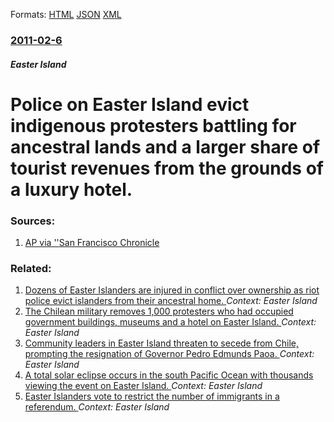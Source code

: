 
Formats: [HTML](/news/2011/02/6/police-on-easter-island-evict-indigenous-protesters-battling-for-ancestral-lands-and-a-larger-share-of-tourist-revenues-from-the-grounds-of.html)  [JSON](/news/2011/02/6/police-on-easter-island-evict-indigenous-protesters-battling-for-ancestral-lands-and-a-larger-share-of-tourist-revenues-from-the-grounds-of.json)  [XML](/news/2011/02/6/police-on-easter-island-evict-indigenous-protesters-battling-for-ancestral-lands-and-a-larger-share-of-tourist-revenues-from-the-grounds-of.xml)  

### [2011-02-6](/news/2011/02/6/index.md)

##### Easter Island
# Police on Easter Island evict indigenous protesters battling for ancestral lands and a larger share of tourist revenues from the grounds of a luxury hotel. 




### Sources:

1. [AP via ''San Francisco Chronicle](http://www.sfgate.com/cgi-bin/article.cgi?f=%2Fn%2Fa%2F2011%2F02%2F06%2Finternational%2Fi113127S56.DTL)

### Related:

1. [Dozens of Easter Islanders are injured in conflict over ownership as riot police evict islanders from their ancestral home. ](/news/2010/12/4/dozens-of-easter-islanders-are-injured-in-conflict-over-ownership-as-riot-police-evict-islanders-from-their-ancestral-home.md) _Context: Easter Island_
2. [The Chilean military removes 1,000 protesters who had occupied government buildings, museums and a hotel on Easter Island. ](/news/2010/08/17/the-chilean-military-removes-1-000-protesters-who-had-occupied-government-buildings-museums-and-a-hotel-on-easter-island.md) _Context: Easter Island_
3. [Community leaders in Easter Island threaten to secede from Chile, prompting the resignation of Governor Pedro Edmunds Paoa. ](/news/2010/08/16/community-leaders-in-easter-island-threaten-to-secede-from-chile-prompting-the-resignation-of-governor-pedro-edmunds-paoa.md) _Context: Easter Island_
4. [A total solar eclipse occurs in the south Pacific Ocean with thousands viewing the event on Easter Island. ](/news/2010/07/11/a-total-solar-eclipse-occurs-in-the-south-pacific-ocean-with-thousands-viewing-the-event-on-easter-island.md) _Context: Easter Island_
5. [ Easter Islanders vote to restrict the number of immigrants in a referendum. ](/news/2009/10/25/easter-islanders-vote-to-restrict-the-number-of-immigrants-in-a-referendum.md) _Context: Easter Island_
